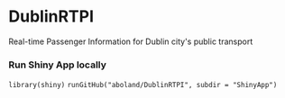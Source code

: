 # DublinRTPI
Real-time Passenger Information for Dublin city's public transport


### Run Shiny App locally

`library(shiny)`
`runGitHub("aboland/DublinRTPI", subdir = "ShinyApp")`
